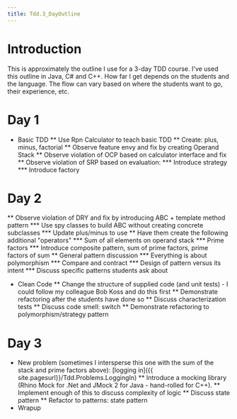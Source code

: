 ```yaml
---
title: Tdd.3_DayOutline
---
```

# Introduction
This is approximately the outline I use for a 3-day TDD course. I've used this outline in Java, C# and C++. How far I get depends on the students and the language. The flow can vary based on where the students want to go, their experience, etc.

# Day 1
* Basic TDD
** Use Rpn Calculator to teach basic TDD
** Create: plus, minus, factorial
** Observe feature envy and fix by creating Operand Stack
** Observe violation of OCP based on calculator interface and fix
** Observe violation of SRP based on evaluation:
*** Introduce strategy
*** Introduce factory

# Day 2
** Observe violation of DRY and fix by introducing ABC + template method pattern
*** Use spy classes to build ABC without creating concrete subclasses
*** Update plus/minus to use
** Have them create the following additional "operators"
*** Sum of all elements on operand stack
*** Prime factors
*** Introduce composite pattern, sum of prime factors, prime factors of sum
** General pattern discussion
*** Everything is about polymorphism
*** Compare and contract
*** Design of pattern versus its intent
*** Discuss specific patterns students ask about
* Clean Code
** Change the structure of supplied code (and unit tests) - I could follow my colleague Bob Koss and do this first
** Demonstrate refactoring after the students have done so
** Discuss characterization tests
** Discuss code smell: switch
** Demonstrate refactoring to polymorphism/strategy pattern

# Day 3
* New problem (sometimes I intersperse this one with the sum of the stack and prime factors above): [logging in]({{ site.pagesurl}}/Tdd.Problems.LoggingIn)
** Introduce a mocking library (Rhino Mock for .Net and JMock 2 for Java - hand-rolled for C++).
** Implement enough of this to discuss complexity of logic
** Discuss state pattern
** Refactor to patterns: state pattern
* Wrapup
